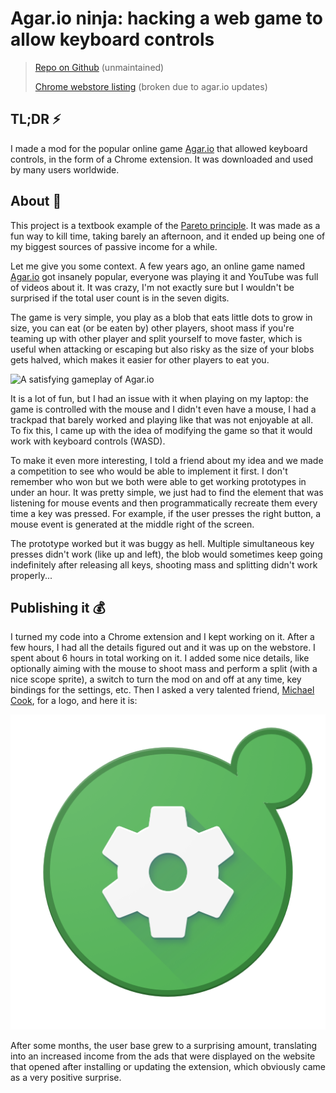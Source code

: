 # Agar.io ninja: hacking a web game to allow keyboard controls

> [Repo on Github](https://github.com/DaniGuardiola/agario-ninja) (unmaintained)
>
> [Chrome webstore listing](https://chrome.google.com/webstore/detail/agario-pro-controls/pbobiamfiefihckgfbppiigkfbkbmhlm) (broken due to agar.io updates)

## TL;DR ⚡️

I made a mod for the popular online game [Agar.io](https://agar.io) that allowed keyboard controls, in the form of a Chrome extension. It was downloaded and used by many users worldwide.

## About 📃

This project is a textbook example of the [Pareto principle](https://en.wikipedia.org/wiki/Pareto_principle). It was made as a fun way to kill time, taking barely an afternoon, and it ended up being one of my biggest sources of passive income for a while.

Let me give you some context. A few years ago, an online game named [Agar.io](https://agar.io) got insanely popular, everyone was playing it and YouTube was full of videos about it. It was crazy, I'm not exactly sure but I wouldn't be surprised if the total user count is in the seven digits.

The game is very simple, you play as a blob that eats little dots to grow in size, you can eat (or be eaten by) other players, shoot mass if you're teaming up with other player and split yourself to move faster, which is useful when attacking or escaping but also risky as the size of your blobs gets halved, which makes it easier for other players to eat you.

![A satisfying gameplay of Agar.io](./demo.webp)

It is a lot of fun, but I had an issue with it when playing on my laptop: the game is controlled with the mouse and I didn't even have a mouse, I had a trackpad that barely worked and playing like that was not enjoyable at all. To fix this, I came up with the idea of modifying the game so that it would work with keyboard controls (WASD).

To make it even more interesting, I told a friend about my idea and we made a competition to see who would be able to implement it first. I don't remember who won but we both were able to get working prototypes in under an hour. It was pretty simple, we just had to find the element that was listening for mouse events and then programmatically recreate them every time a key was pressed. For example, if the user presses the right button, a mouse event is generated at the middle right of the screen.

The prototype worked but it was buggy as hell. Multiple simultaneous key presses didn't work (like up and left), the blob would sometimes keep going indefinitely after releasing all keys, shooting mass and splitting didn't work properly...

## Publishing it 💰

I turned my code into a Chrome extension and I kept working on it. After a few hours, I had all the details figured out and it was up on the webstore. I spent about 6 hours in total working on it. I added some nice details, like optionally aiming with the mouse to shoot mass and perform a split (with a nice scope sprite), a switch to turn the mod on and off at any time, key bindings for the settings, etc. Then I asked a very talented friend, [Michael Cook](https://cookicons.co/), for a logo, and here it is:

![The logo](./logo.png)

After some months, the user base grew to a surprising amount, translating into an increased income from the ads that were displayed on the website that opened after installing or updating the extension, which obviously came as a very positive surprise.